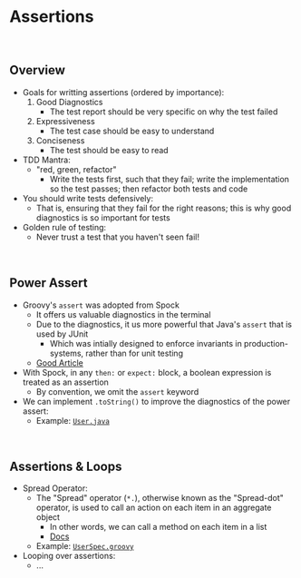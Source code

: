 # Assertions

<br>

## Overview
* Goals for writting assertions (ordered by importance):
    1. Good Diagnostics
        * The test report should be very specific on why the test failed
    2. Expressiveness
        * The test case should be easy to understand
    3. Conciseness
        * The test should be easy to read
* TDD Mantra:
    * "red, green, refactor"
        * Write the tests first, such that they fail; write the implementation so the test passes; then refactor both tests and code
* You should write tests defensively:
    * That is, ensuring that they fail for the right reasons; this is why good diagnostics is so important for tests
* Golden rule of testing:
    * Never trust a test that you haven't seen fail!

<br>

## Power Assert
* Groovy's `assert` was adopted from Spock
    * It offers us valuable diagnostics in the terminal
    * Due to the diagnostics, it us more powerful that Java's `assert` that is used by JUnit
        * Which was intially designed to enforce invariants in production-systems, rather than for unit testing
    * [Good Article](https://blog.nareshak.com/groovy-power-asserts/)
* With Spock, in any `then:` or `expect:` block, a boolean expression is treated as an assertion
    * By convention, we omit the `assert` keyword
* We can implement `.toString()` to improve the diagnostics of the power assert:
    * Example: [`User.java`](../../projects/squawker/src/main/java/com/jrsmiffy/spock/squawker/User.java)

<br>

## Assertions & Loops
* Spread Operator:
    * The "Spread" operator (`*.`), otherwise known as the "Spread-dot" operator, is used to call an action on each item in an aggregate object
        * In other words, we can call a method on each item in a list
        * [Docs](https://groovy-lang.org/operators.html#_spread_operator)
    * Example: [`UserSpec.groovy`](../../projects/squawker/src/test/groovy/com/jrsmiffy/spock/squawker/UserSpec.groovy)
* Looping over assertions:
    * ...